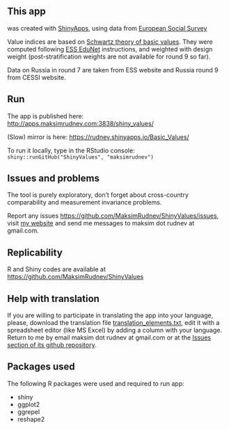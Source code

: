 ## This app

was created with [ShinyApps](https://shinyapps.io/), using data from 
 [European Social Survey](http://www.europeansocialsurvey.org/data/)

Value indices are based on [Schwartz theory of basic values](https://pdfs.semanticscholar.org/dc49/e27d0ed890cd3ed2e80ca0b0107207f12a64.pdf). They were computed following [ESS EduNet](http://essedunet.nsd.uib.no/cms/topics/1/) instructions, and weighted with design weight (post-stratification weights are not available for round 9 so far). 

<!-- 
post-stratification weight [pspweight](http://www.europeansocialsurvey.org/methodology/ess_methodology/data_processing_archiving/weighting.html).
-->

Data on Russia in round 7 are taken from ESS website and Russia round 9 from CESSI website. 

<!-- 
pspweight is assigned 1 to all the respondents. 
-->

## Run

The app is published here: http://apps.maksimrudnev.com:3838/shiny_values/

(Slow) mirror is here: https://rudnev.shinyapps.io/Basic_Values/

To run it locally, type in the RStudio console: `shiny::runGitHub("ShinyValues", "maksimrudnev")`


## Issues and problems

The tool is purely exploratory, don’t forget about cross-country comparability and measurement invariance problems. 

Report any issues https://github.com/MaksimRudnev/ShinyValues/issues, visit [my website](http://www.maksimrudnev.com) and send me messages to maksim dot rudnev at gmail.com.

## Replicability

R and Shiny codes are available at https://github.com/MaksimRudnev/ShinyValues

## Help with translation

If you are willing to participate in translating the app into your language, please, download the translation file [translation_elements.txt](https://github.com/MaksimRudnev/ShinyValues/blob/master/data/translation_elements.txt), edit it with a spreadsheet editor (like MS Excel) by adding a column with your language. Return to me by email maksim dot rudnev at gmail.com or at the [Issues section of its github repository](https://github.com/MaksimRudnev/ShinyValues/issues).


## Packages used

The following R packages were used and required to run app:

- shiny
- ggplot2
- ggrepel
- reshape2

<!-- 
- stringr
- maps
- sf
- readr 
-->

